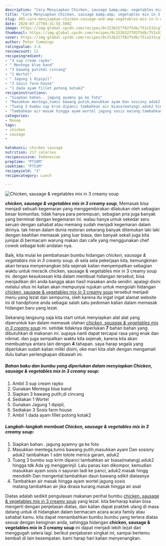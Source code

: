 ```yaml
---
description: "Cara Menyiapkan Chicken, sausage &amp;amp; vegetables mix in 3 creamy soup, Lezat Sekali"
title: "Cara Menyiapkan Chicken, sausage &amp;amp; vegetables mix in 3 creamy soup, Lezat Sekali"
slug: 465-cara-menyiapkan-chicken-sausage-and-amp-vegetables-mix-in-3-creamy-soup-lezat-sekali
date: 2020-07-27T04:31:55.500Z
image: https://img-global.cpcdn.com/recipes/0c153b327f82f5db/751x532cq70/chicken-sausage-vegetables-mix-in-3-creamy-soup-foto-resep-utama.jpg
thumbnail: https://img-global.cpcdn.com/recipes/0c153b327f82f5db/751x532cq70/chicken-sausage-vegetables-mix-in-3-creamy-soup-foto-resep-utama.jpg
cover: https://img-global.cpcdn.com/recipes/0c153b327f82f5db/751x532cq70/chicken-sausage-vegetables-mix-in-3-creamy-soup-foto-resep-utama.jpg
author: Peter Cummings
ratingvalue: 3.6
reviewcount: 12
recipeingredient:
- "3 sup cream rayko"
- " Mentega blue band"
- "3 bawang putihdi cincang"
- "1 Wortel"
- " Jagung 1 dipipil"
- "3 Sosis farm house"
- "1 dada ayam fillet potong kotak2"
recipeinstructions:
- "Siapkan bahan.. jagung ayamny ga ke foto"
- "Masukkan mentega,tumis bawang putih,masukkan ayam Dan sosisny aduk2 tambahkan 1 sdm totole merica garam, aduk2"
- "Tuang 3 bumbu sup krim dipanci tambahkan air biasa(matang).aduk2 hingga tdk Ada yg menggerinjil. Lalu panas kan dikompor, kemudian masukkan ayam sosis n sayuran tadi ke panci, aduk2.masak hingg mendidih Dan mengental.tambahkan daun bawang sdikit diatasnya"
- "Tambahkan air masak hingga ayam wortel jagung sosis matang.tambahkan air jika dirasa kurang.masak hingga air asat"
categories:
- Resep
tags:
- chicken
- sausage
- 

katakunci: chicken sausage  
nutrition: 217 calories
recipecuisine: Indonesian
preptime: "PT18M"
cooktime: "PT53M"
recipeyield: "3"
recipecategory: Lunch

---
```



![Chicken, sausage &amp; vegetables mix in 3 creamy soup](https://img-global.cpcdn.com/recipes/0c153b327f82f5db/751x532cq70/chicken-sausage-vegetables-mix-in-3-creamy-soup-foto-resep-utama.jpg)

<b><i>chicken, sausage &amp; vegetables mix in 3 creamy soup</i></b>, Memasak bisa menjadi sebuah kegemaran yang menggembirakan dilakukan oleh sebagian besar komunitas. tidak hanya para perempuan, sebagian pria juga banyak yang berminat dengan kegemaran ini. walau hanya untuk sekedar seru seruan dengan sahabat atau memang sudah menjadi kegemaran dalam dirinya. tak heran dalam dunia restoran sekarang banyak ditemukan laki laki dengan keahlian memasak yang luar biasa, dan banyak sekali juga kita jumpai di bermacam warung makan dan cafe yang menggunakan chef cowok sebagai koki andalan nya.

Baik, kita mulai ke pembahasan bumbu hidangan <i>chicken, sausage &amp; vegetables mix in 3 creamy soup</i>. di sela sela pekerjaan kita, kemungkinan akan terasa menyenangkan bila sejenak kalian menyempatkan sebagian waktu untuk meracik chicken, sausage &amp; vegetables mix in 3 creamy soup ini. dengan kesuksesan kita dalam membuat hidangan tersebut, bisa menjadikan diri anda bangga akan hasil masakan anda sendiri. apalagi disini melalui situs ini kalian akan mempunyai rujukan untuk mengolah hidangan <u>chicken, sausage &amp; vegetables mix in 3 creamy soup</u> tersebut menjadi menu yang lezat dan sempurna, oleh karena itu ingat ingat alamat website ini di handphone anda sebagai salah satu pedoman kalian dalam memasak hidangan baru yang lezat.




Sekarang langsung saja kita start untuk menyiapkan alat alat yang diperuntuk kan dalam memasak olahan <u><i>chicken, sausage &amp; vegetables mix in 3 creamy soup</i></u> ini. setidak tidaknya diperlukan <b>7</b> bahan bahan yang dibutuhkan di makanan ini. supaya nanti dapat tercapai rasa yang enak dan nikmat. dan juga sempatkan waktu kita sejenak, karena kita akan membuatnya antara lain dengan <b>4</b> tahapan. saya harap segala yang diperlukan sudah kalian miliki disini, oke mari kita olah dengan mengamati dulu bahan perlengkapan dibawah ini.

<!--inarticleads1-->

##### Bahan baku dan bumbu yang diperlukan dalam menyiapkan Chicken, sausage &amp; vegetables mix in 3 creamy soup:

1. Ambil 3 sup cream rayko
1. Gunakan  Mentega blue band
1. Siapkan 3 bawang putih,di cincang
1. Sediakan 1 Wortel
1. Gunakan  Jagung 1 dipipil,
1. Sediakan 3 Sosis farm house
1. Ambil 1 dada ayam fillet potong kotak2




<!--inarticleads2-->

##### Langkah-langkah membuat Chicken, sausage &amp; vegetables mix in 3 creamy soup:

1. Siapkan bahan.. jagung ayamny ga ke foto
1. Masukkan mentega,tumis bawang putih,masukkan ayam Dan sosisny aduk2 tambahkan 1 sdm totole merica garam, aduk2
1. Tuang 3 bumbu sup krim dipanci tambahkan air biasa(matang).aduk2 hingga tdk Ada yg menggerinjil. Lalu panas kan dikompor, kemudian masukkan ayam sosis n sayuran tadi ke panci, aduk2.masak hingg mendidih Dan mengental.tambahkan daun bawang sdikit diatasnya
1. Tambahkan air masak hingga ayam wortel jagung sosis matang.tambahkan air jika dirasa kurang.masak hingga air asat




Diatas adalah sedikit pengulasan makanan perihal bumbu <u>chicken, sausage &amp; vegetables mix in 3 creamy soup</u> yang lezat. kita berharap kalian bisa mengerti dengan penjelasan diatas, dan kalian dapat praktek ulang di masa datang untuk di hidangkan dalam bermacam acara acara family atau sahabat kamu. kita dapat menambahkan bumbu bumbu yang tertera diatas sesuai dengan keinginan anda, sehingga hidangan <b>chicken, sausage &amp; vegetables mix in 3 creamy soup</b> ini dapat menjadi lebih lezat dan menggugah selera lagi. berikut penjabaran singkat ini, sampai bertemu kembali di lain kesempatan. kami harap hari kalian menyenangkan.
